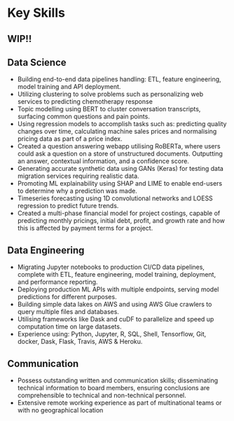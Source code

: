 # Key Skills

## WIP!! 

## Data Science

- Building end-to-end data pipelines handling: ETL, feature engineering, model
  training and API deployment.
- Utilizing clustering to solve problems such as personalizing web services to
  predicting chemotherapy response
- Topic modelling using BERT to cluster conversation transcripts, surfacing
  common questions and pain points.
- Using regression models to accomplish tasks such as: predicting quality
  changes over time, calculating machine sales prices and normalising pricing
  data as part of a price index.
- Created a question answering webapp utilising RoBERTa, where users could ask a
  question on a store of unstructured documents. Outputting an answer,
  contextual information, and a confidence score.
- Generating accurate synthetic data using GANs (Keras) for testing data
  migration services requiring realistic data.
- Promoting ML explainability using SHAP and LIME to enable end-users to
  determine why a prediction was made.
- Timeseries forecasting using 1D convolutional networks and LOESS regression to
  predict future trends.
- Created a multi-phase financial model for project costings, capable of
  predicting monthly pricings, initial debt, profit, and growth rate and how
  this is affected by payment terms for a project.

## Data Engineering

- Migrating Jupyter notebooks to production CI/CD data pipelines, complete with
  ETL, feature engineering, model training, deployment, and performance
  reporting.
- Deploying production ML APIs with multiple endpoints, serving model
  predictions for different purposes.
- Building simple data lakes on AWS and using AWS Glue crawlers to query
  multiple files and databases.
- Utilising frameworks like Dask and cuDF to parallelize and speed up computation time on large datasets.
- Experience using: Python, Jupyter, R, SQL, Shell, Tensorflow, Git, docker, Dask, Flask, Travis, AWS & Heroku.

## Communication

- Possess outstanding written and communication skills; disseminating technical information to board members, ensuring
  conclusions are comprehensible to technical and non-technical personnel.
- Extensive remote working experience as part of multinational teams or with no geographical location

